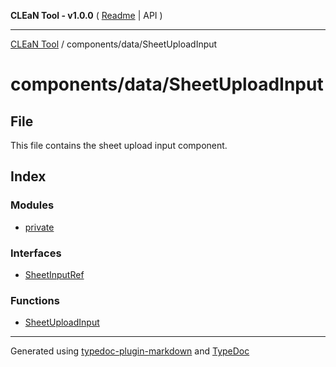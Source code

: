 **CLEaN Tool - v1.0.0** ( [Readme](../../../README.md) \| API )

***

[CLEaN Tool](../../../modules.md) / components/data/SheetUploadInput

# components/data/SheetUploadInput

## File

This file contains the sheet upload input component.

## Index

### Modules

- [private](private/README.md)

### Interfaces

- [SheetInputRef](interfaces/SheetInputRef.md)

### Functions

- [SheetUploadInput](functions/SheetUploadInput.md)

***

Generated using [typedoc-plugin-markdown](https://www.npmjs.com/package/typedoc-plugin-markdown) and [TypeDoc](https://typedoc.org/)
